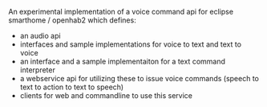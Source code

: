 An experimental implementation of a voice command api for eclipse smarthome / openhab2 which defines:
- an audio api
- interfaces and sample implementations for voice to text and text to voice 
- an interface and a sample implementaiton for a text command interpreter
- a webservice api for utilizing these to issue voice commands (speech to text to action to text to speech)
- clients for web and commandline to use this service
